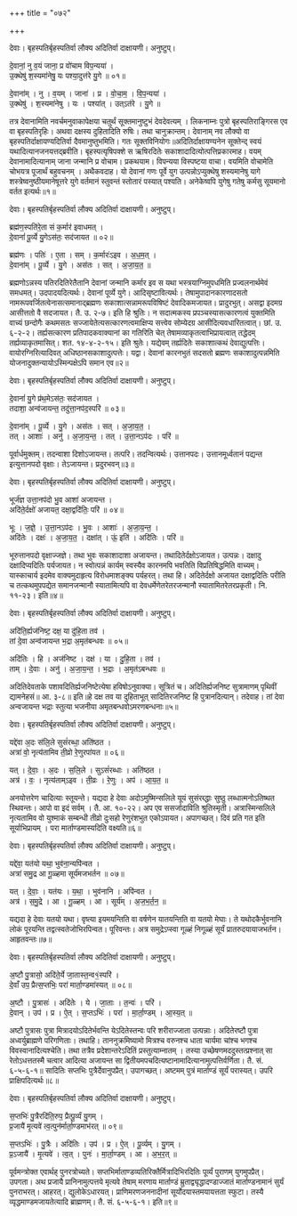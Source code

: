 +++
title = "०७२"

+++


देवाः। बृहस्पतिर्बृहस्पतिर्वा लौक्य अदितिर्वा दाक्षायणी। अनुष्टुप्।

दे॒वानां॒ नु व॒यं जाना॒ प्र वो॑चाम विप॒न्यया॑ ।  
उ॒क्थेषु॑ श॒स्यमा॑नेषु॒ यः पश्या॒दुत्त॑रे यु॒गे ॥ ०१॥

दे॒वाना॑म् । नु । व॒यम् । जाना॑ । प्र । वो॒चा॒म॒ । वि॒प॒न्यया॑ ।  
उ॒क्थेषु॑ । श॒स्यमा॑नेषु । यः । पश्या॑त् । उत्ऽत॑रे । यु॒गे ॥

तत्र देवानामिति नवर्चमनुवाकापेक्षया चतुर्थं सूक्तमानुष्टुभं देवदेवत्यम् । लिकनाम्नः पुत्रो बृहस्पतिराङ्गिरस एव वा बृहस्पतिरृहिः। अथवा दक्षस्य दुहितादिति रुषिः। तथा चानुक्रान्तम्। देवानाम् नव लौक्यो वा बृहस्पतिर्दाक्षायण्यदितिर्वा दैवमानुष्तुभमिति। गतः सूक्तविनियोगः॥अदितिर्दाक्षायण्यनेन सूक्तेन्द् स्वयं यथादित्यानजनयत्तद्ब्रवीति। बृहस्पत्यृषिपक्शे स ऋषिरदितेः सकाशादादित्योत्पत्तिप्रकारमाह। वयम् देवानामादित्यानाम् जाना जन्मानि प्र वोचाम। प्रकथयाम। विपन्यया विस्पष्टया वाचा। वयमिति वोचामेति चोभयत्र पूजार्थं बहुवचनम् । अथैकवदाह। यो देवानां गणः पूर्वे युग उत्पन्नोऽप्युक्थेषु शस्यमानेषु यागे शस्त्रेष्वनुष्ठीयमानेषूत्तरे युगे वर्तमानं स्तुवन्तं स्तोतारं पस्यात् पश्यति। अनेकेष्वपि युगेषु गतेषु कर्मसु सूयमानो वर्तत इत्यर्थः॥१॥

देवाः। बृहस्पतिर्बृहस्पतिर्वा लौक्य अदितिर्वा दाक्षायणी। अनुष्टुप्।

ब्रह्म॑ण॒स्पति॑रे॒ता सं क॒र्मार॑ इवाधमत् ।  
दे॒वानां॑ पू॒र्व्ये यु॒गेऽस॑तः॒ सद॑जायत ॥ ०२॥

ब्रह्म॑णः । पतिः॑ । ए॒ता । सम् । क॒र्मारः॑ऽइव । अ॒ध॒म॒त् ।  
दे॒वाना॑म् । पू॒र्व्ये । यु॒गे । अस॑तः । सत् । अ॒जा॒य॒त॒ ॥

ब्रह्मणोऽन्नस्य पतिरदितिरेतैतानि देवानां जन्मानि कर्मार इव स यथा भस्त्रयाग्निमुपधमिति प्रज्वलनार्थमेवं समधमत्। उदपादयदित्यर्थः। देवानां पूर्व्ये युगे। आदिसृष्टावित्यर्थः। तेषामुपादानकारणादसतो नामरूपवर्जितत्वेनासत्समानाद्ब्रह्मणः सकाशात्सन्नामरूपविषिष्टं देवादिकमजायत। प्रादुरभुत्। असद्वा इदमग्र आसीत्ततो वै सदजायत। तै. उ. २-७। इति हि श्रुतिः। न सदात्मकस्य प्रपञ्चस्यासत्कारणत्वं युक्तमिति वाच्यं छन्दोगैः कथमसतः सज्जायेतेत्यसत्कारणत्वमाक्षिप्य सत्त्वेव सोम्येदग्र आसीदित्यवधारितत्वात्। छां. उ. ६-२-२। तर्ह्यसत्कारण प्रतिपादकवाक्यानां का गतिरिति चेत् तेषामव्याकृतत्वाभिप्रायत्वात् तद्धेदम् तर्ह्यव्याकृतमासित्। शत. १४-४-२-१५। इति श्रुतेः। यद्येवम् तर्ह्यदितेः सकाशात्कथं देवाद्युत्पत्तिः। वायोरग्निरित्यादिवत् अधिष्ठानसकाशादुत्पत्तेः। यद्वा। देवानां कारनभुतं सदसतो ब्रह्मणः सकाशादुत्पन्नमिति योजनादुक्तन्यायोऽस्मिन्पक्षेऽपि समान एव॥२॥

देवाः। बृहस्पतिर्बृहस्पतिर्वा लौक्य अदितिर्वा दाक्षायणी। अनुष्टुप्।

दे॒वानां॑ यु॒गे प्र॑थ॒मेऽस॑तः॒ सद॑जायत ।  
तदाशा॒ अन्व॑जायन्त॒ तदु॑त्ता॒नप॑द॒स्परि॑ ॥ ०३॥

दे॒वाना॑म् । पू॒र्व्ये । यु॒गे । अस॑तः । सत् । अ॒जा॒य॒त॒ ।  
तत् । आशाः॑ । अनु॑ । अ॒जा॒य॒न्त॒ । तत् । उ॒त्ता॒नऽप॑दः । परि॑ ॥

पूर्वार्धमुक्तम्। तदन्वाशा दिशोऽजायन्त। तत्परि। तदन्वित्यर्थः। उत्तानपदः। उत्तानमूर्ध्वतानं पद्यन्त इत्युत्तानपदो वृक्षाः। तेऽजायन्त। प्रदुरभवन्॥३॥

देवाः। बृहस्पतिर्बृहस्पतिर्वा लौक्य अदितिर्वा दाक्षायणी। अनुष्टुप्।

भूर्ज॑ज्ञ उत्ता॒नप॑दो भु॒व आशा॑ अजायन्त ।  
अदि॑ते॒र्दक्षो॑ अजायत॒ दक्षा॒द्वदि॑तिः॒ परि॑ ॥ ०४॥

भूः । ज॒ज्ञे॒ । उ॒त्ता॒नऽप॑दः । भु॒वः । आशाः॑ । अ॒जा॒य॒न्त॒ ।  
अदि॑तेः । दक्षः॑ । अ॒जा॒य॒त॒ । दक्षा॑त् । ऊं॒ इति॑ । अदि॑तिः । परि॑ ॥

भूरुत्तानपदो वृक्षाज्जज्ञे। तथा भुवः सकाशादाशा अजायन्त। तथादितेर्दक्षोऽजायत। उत्पन्नः। दक्षादु दक्षादिप्यदितिः पर्यजायत। न स्वोत्पन्नं कार्यम् स्वस्यैव कारनमपि भवतिति विप्रतिषिद्धमिति वाच्यम्। यास्काचार्य इदमेव वाक्यमुदाहृत्य विरोधमाशङ्क्य पर्यहरत्। तथा हि। अदितेर्दक्षो अजायत दक्षाद्वदितिः परीति च तत्कथमुपपद्येत समानजन्मानौ स्यातामित्यपि वा देवधर्मेणेतरेतरजन्मानौ स्यातामितरेतरप्रकृती। नि. ११-२३। इति॥४॥

देवाः। बृहस्पतिर्बृहस्पतिर्वा लौक्य अदितिर्वा दाक्षायणी। अनुष्टुप्।

अदि॑ति॒र्ह्यज॑निष्ट॒ दक्ष॒ या दु॑हि॒ता तव॑ ।  
तां दे॒वा अन्व॑जायन्त भ॒द्रा अ॒मृत॑बन्धवः ॥ ०५॥

अदि॑तिः । हि । अज॑निष्ट । दक्ष॑ । या । दु॒हि॒ता । तव॑ ।  
ताम् । दे॒वाः । अनु॑ । अ॒जा॒य॒न्त॒ । भ॒द्राः । अ॒मृत॑ऽबन्धवः ॥

अदितिदेवताके पशावदितिर्ह्यजनिष्टेत्येषा हविषोऽनुवाक्या। सूत्रितं च। अदितिर्ह्यजनिष्ट सुत्रामाणम् पृथिवीं द्यामनेहसं॥ आ. ३-८॥ इति॥हे दक्ष तव या दुहिताभूत् सादितिरजनिष्ट हि पुत्रानदित्यान्। तदेवाह। तां देवा अन्वजायन्त भद्राः स्तुत्या भजनीया अमृतबन्धवोऽमरणबन्धनाः॥५॥

देवाः। बृहस्पतिर्बृहस्पतिर्वा लौक्य अदितिर्वा दाक्षायणी। अनुष्टुप्।

यद्दे॑वा अ॒दः स॑लि॒ले सुसं॑रब्धा॒ अति॑ष्ठत ।  
अत्रा॑ वो॒ नृत्य॑तामिव ती॒व्रो रे॒णुरपा॑यत ॥ ०६॥

यत् । दे॒वाः॒ । अ॒दः । स॒लि॒ले । सुऽसं॑रब्धाः । अति॑ष्ठत ।  
अत्र॑ । वः॒ । नृत्य॑ताम्ऽइव । ती॒व्रः । रे॒णुः । अप॑ । आ॒य॒त॒ ॥

अनयोत्तरेण चादित्याः स्तूयन्ते। यद्यदा हे देवाः अदोऽमुष्मिन्सलिले यूयं सुसंरब्द्धाः सुष्ठु लब्धात्मनोऽतिष्थत स्थिवन्तः। आपो वा इदं सर्वम् । तै. आ. १०-२२। अप एव ससर्जादाविति श्रुतिस्मृती। अत्रास्मिन्सलिले नृत्यतामिव वो युश्माकं सम्बन्धी तीव्रो दुःसहो रेणुरंशभुत एकोऽपायत। अपागच्छत्। दिवं प्रति गत इति सूर्याभिप्रायम् । परा मार्ताण्डमास्यदिति वक्ष्यति॥६॥

देवाः। बृहस्पतिर्बृहस्पतिर्वा लौक्य अदितिर्वा दाक्षायणी। अनुष्टुप्।

यद्दे॑वा॒ यत॑यो यथा॒ भुव॑ना॒न्यपि॑न्वत ।  
अत्रा॑ समु॒द्र आ गू॒ळ्हमा सूर्य॑मजभर्तन ॥ ०७॥

यत् । दे॒वाः॒ । यत॑यः । य॒था॒ । भुव॑नानि । अपि॑न्वत ।  
अत्र॑ । स॒मु॒द्रे । आ । गू॒ळ्हम् । आ । सूर्य॑म् । अ॒ज॒भ॒र्त॒न॒ ॥

यद्यदा हे देवाः यतयो यथा। वृष्त्या इयमयन्तिति वा वर्षणेन यातयन्तिति वा यतयो मेघाः। ते यथोदकैर्भुवनानि लोकं पूरयन्ति तद्वत्स्वतेजोभिरपिन्वत। पूरिवन्तः। अत्र समुद्रेऽप्स्वा गूळ्हं निगूळ्हं सूर्यं प्रातरुदयायाजभर्तन। आहृतवन्तः॥७॥

देवाः। बृहस्पतिर्बृहस्पतिर्वा लौक्य अदितिर्वा दाक्षायणी। अनुष्टुप्।

अ॒ष्टौ पु॒त्रासो॒ अदि॑ते॒र्ये जा॒तास्त॒न्व१॒॑स्परि॑ ।  
दे॒वाँ उप॒ प्रैत्स॒प्तभिः॒ परा॑ मार्ता॒ण्डमा॑स्यत् ॥ ०८॥

अ॒ष्टौ । पु॒त्रासः॑ । अदि॑तेः । ये । जा॒ताः । त॒न्वः॑ । परि॑ ।  
दे॒वान् । उप॑ । प्र । ऐ॒त् । स॒प्तऽभिः॑ । परा॑ । मा॒र्ता॒ण्डम् । आ॒स्य॒त् ॥

अष्टौ पुत्रासः पुत्रा मित्रादयोऽदितेर्भवन्ति येऽदितेस्तन्वः परि शरीराज्जाता उत्पन्नाः। अदितेरष्टौ पुत्रा अध्वर्युब्राह्मणे परिगणिताः। तथाहि। ताननुक्रमिष्यामो मित्रश्च वरुनश्च धाता चार्यमा चांश्च भगश्च विवस्वानादित्यश्चेति। तथा तत्रैव प्रदेशान्तरेऽदितिं प्रस्तुत्याम्नातम् । तस्या उच्छेषणमददुस्तत्प्रश्नात् सा रेतोऽधत्ततस्मै चत्वार आदित्या अजायन्त सा द्वितीयमपचदित्यष्टानामादित्यानामुत्पत्तिर्वर्णिता। तै. सं. ६-५-६-१॥ सादितिः सप्तभिः पुत्रैर्देवानुपप्रैत्। उपागच्छत्। अष्टमम् पुत्रं मार्ताण्डं सूर्यं परास्यत्। उपरि प्राक्षिपदित्यर्थः॥८॥

देवाः। बृहस्पतिर्बृहस्पतिर्वा लौक्य अदितिर्वा दाक्षायणी। अनुष्टुप्।

स॒प्तभिः॑ पु॒त्रैरदि॑ति॒रुप॒ प्रैत्पू॒र्व्यं यु॒गम् ।  
प्र॒जायै॑ मृ॒त्यवे॑ त्व॒त्पुन॑र्मार्ता॒ण्डमाभ॑रत् ॥ ०९॥

स॒प्तऽभिः॑ । पु॒त्रैः । अदि॑तिः । उप॑ । प्र । ऐ॒त् । पू॒र्व्यम् । यु॒गम् ।  
प्र॒ऽजायै॑ । मृ॒त्यवे॑ । त्व॒त् । पुनः॑ । मा॒र्ता॒ण्डम् । आ । अ॒भ॒र॒त् ॥

पूर्वमन्त्रोक्त एवार्थह् पुनरत्रोच्यते। सप्तभिर्माताण्डव्यतिरिक्तैर्मित्रादिभिरदितिः पूर्व्यं पुराणम् युगमुपप्रैत्। उपगता। अथ प्रजायै प्रानिनामुत्पत्तये मृत्यवे तेषाम् मरणाय मार्ताण्डं म्रुताद्व्यृद्धादण्डाज्जातं मार्ताण्डनामानं सुर्यं पुनराभरत्। आहरत्। द्युलोकेऽधारयत्। प्राणिमरणजननादीनां सूर्योदयास्तमयायत्तता स्फुटा। तस्यै व्यृद्धमाण्डमजायतेत्यादि ब्राह्मणम्। तै. सं. ६-५-६-१। इति॥९॥